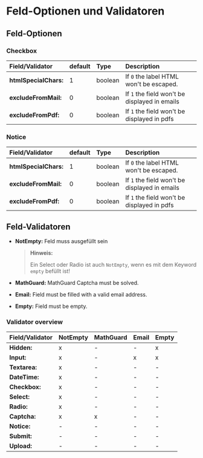# Feld-Optionen und Validatoren

## Feld-Optionen

### Checkbox

| **Field/Validator**   | default | Type    | Description                                   |
|:----------------------|:--------|:--------|:----------------------------------------------|
| **htmlSpecialChars:** | 1       | boolean | If `0` the label HTML won't be escaped.       |
| **excludeFromMail:**  | 0       | boolean | If `1` the field won't be displayed in emails |
| **excludeFromPdf:**   | 0       | boolean | If `1` the field won't be displayed in pdfs   |

### Notice

| **Field/Validator**   | default | Type    | Description                                   |
|:----------------------|:--------|:--------|:----------------------------------------------|
| **htmlSpecialChars:** | 1       | boolean | If `0` the label HTML won't be escaped.       |
| **excludeFromMail:**  | 0       | boolean | If `1` the field won't be displayed in emails |
| **excludeFromPdf:**   | 0       | boolean | If `1` the field won't be displayed in pdfs   |



## Feld-Validatoren

*	**NotEmpty:** Feld muss ausgefüllt sein

	>	**Hinweis:**
	>
	>	Ein Select oder Radio ist auch `NotEmpty`, wenn es mit dem Keyword `empty` befüllt ist!

*	**MathGuard:** MathGuard Captcha must be solved.
*	**Email:** Field must be filled with a valid email address.
*	**Empty:** Field must be empty.

### Validator overview

| **Field/Validator** | NotEmpty | MathGuard | Email | Empty |
|:--------------------|:---------|:----------|:------|:------|
| **Hidden:**         | x        | -         | -     | x     |
| **Input:**          | x        | -         | x     | x     |
| **Textarea:**       | x        | -         | -     | -     |
| **DateTime:**       | x        | -         | -     | -     |
| **Checkbox:**       | x        | -         | -     | -     |
| **Select:**         | x        | -         | -     | -     |
| **Radio:**          | x        | -         | -     | -     |
| **Captcha:**        | x        | x         | -     | -     |
| **Notice:**         | -        | -         | -     | -     |
| **Submit:**         | -        | -         | -     | -     |
| **Upload:**         | -        | -         | -     | -     |

